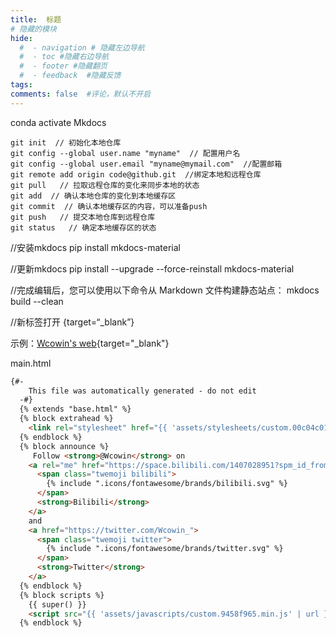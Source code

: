```yaml
---
title:  标题
# 隐藏的模块
hide:
  #  - navigation # 隐藏左边导航
  #  - toc #隐藏右边导航
  #  - footer #隐藏翻页
  #  - feedback  #隐藏反馈
tags:
comments: false  #评论，默认不开启
---
```


conda activate Mkdocs

```git
git init  // 初始化本地仓库
git config --global user.name "myname"  // 配置用户名
git config --global user.email "myname@mymail.com"  //配置邮箱
git remote add origin code@github.git  //绑定本地和远程仓库 
git pull   // 拉取远程仓库的变化来同步本地的状态
git add  // 确认本地仓库的变化到本地缓存区
git commit  // 确认本地缓存区的内容，可以准备push
git push   // 提交本地仓库到远程仓库
git status   // 确定本地缓存区的状态
```  


//安装mkdocs
pip install mkdocs-material

//更新mkdocs
pip install --upgrade --force-reinstall mkdocs-material

//完成编辑后，您可以使用以下命令从 Markdown 文件构建静态站点：
mkdocs build --clean


//新标签打开
{target=“_blank”}

示例：[Wcowin's web](https://wcowin.work/){target="_blank"}



main.html

```html
{#-
    This file was automatically generated - do not edit
  -#}
  {% extends "base.html" %}
  {% block extrahead %}
    <link rel="stylesheet" href="{{ 'assets/stylesheets/custom.00c04c01.min.css' | url }}">
  {% endblock %}
  {% block announce %}
     Follow <strong>@Wcowin</strong> on
    <a rel="me" href="https://space.bilibili.com/1407028951?spm_id_from=333.1007.0.0">
      <span class="twemoji bilibili">
        {% include ".icons/fontawesome/brands/bilibili.svg" %}
      </span>
      <strong>Bilibili</strong>
    </a>
    and
    <a href="https://twitter.com/Wcowin_">
      <span class="twemoji twitter">
        {% include ".icons/fontawesome/brands/twitter.svg" %}
      </span>
      <strong>Twitter</strong>
    </a>
  {% endblock %}
  {% block scripts %}
    {{ super() }}
    <script src="{{ 'assets/javascripts/custom.9458f965.min.js' | url }}"></script>
  {% endblock %}
```